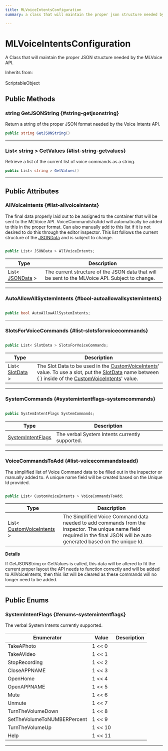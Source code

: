 ```yaml
---
title: MLVoiceIntentsConfiguration
summary: a class that will maintain the proper json structure needed by the mlvoice api. 

---
```


# MLVoiceIntentsConfiguration




A Class that will maintain the proper JSON structure needed by the MLVoice API.   


Inherits from: <br></br>ScriptableObject




## Public Methods

### string GetJSONString {#string-getjsonstring}

Return a string of the proper JSON format needed by the Voice Intents API. 

```csharp
public string GetJSONString()
```






-----------

### List&lt; string &gt; GetValues {#list-string-getvalues}

Retrieve a list of the current list of voice commands as a string. 

```csharp
public List< string > GetValues()
```






-----------

## Public Attributes

### AllVoiceIntents {#list-allvoiceintents}

The final data properly laid out to be assigned to the container that will be sent to the MLVoice API. VoiceCommandsToAdd will automatically be added to this in the proper format. Can also manually add to this list if it is not desired to do this through the editor inspector. This list follows the current structure of the [JSONData](/versioned_docs/version-22-May-2023/unity-api/api/Classes/MLVoiceIntentsConfiguration/MLVoiceIntentsConfiguration.JSONData.md) and is subject to change. 

```csharp

public List< JSONData > AllVoiceIntents;

```

| Type | Description  | 
|--|--|
| List&lt; [JSONData](/versioned_docs/version-22-May-2023/unity-api/api/Classes/MLVoiceIntentsConfiguration/MLVoiceIntentsConfiguration.JSONData.md) &gt; | The current structure of the JSON data that will be sent to the MLVoice API. Subject to change.  |





-----------

### AutoAllowAllSystemIntents {#bool-autoallowallsystemintents}

```csharp

public bool AutoAllowAllSystemIntents;

```






-----------

### SlotsForVoiceCommands {#list-slotsforvoicecommands}

```csharp

public List< SlotData > SlotsForVoiceCommands;

```

| Type | Description  | 
|--|--|
| List&lt; [SlotData](/versioned_docs/version-22-May-2023/unity-api/api/Classes/MLVoiceIntentsConfiguration/MLVoiceIntentsConfiguration.SlotData.md) &gt; | The Slot Data to be used in the [CustomVoiceIntents](/versioned_docs/version-22-May-2023/unity-api/api/Classes/MLVoiceIntentsConfiguration/MLVoiceIntentsConfiguration.CustomVoiceIntents.md)' value. To use a slot, put the [SlotData](/versioned_docs/version-22-May-2023/unity-api/api/Classes/MLVoiceIntentsConfiguration/MLVoiceIntentsConfiguration.SlotData.md) name between { } inside of the [CustomVoiceIntents](/versioned_docs/version-22-May-2023/unity-api/api/Classes/MLVoiceIntentsConfiguration/MLVoiceIntentsConfiguration.CustomVoiceIntents.md)' value.  |





-----------

### SystemCommands {#systemintentflags-systemcommands}

```csharp

public SystemIntentFlags SystemCommands;

```

| Type | Description  | 
|--|--|
| [SystemIntentFlags](/versioned_docs/version-22-May-2023/unity-api/api/Classes/MLVoiceIntentsConfiguration/MLVoiceIntentsConfiguration.md#enums-systemintentflags) | The verbal System Intents currently supported.  |





-----------

### VoiceCommandsToAdd {#list-voicecommandstoadd}

The simplified list of Voice Command data to be filled out in the inspector or manually added to. A unique name field will be created based on the Unique Id provided. 

```csharp

public List< CustomVoiceIntents > VoiceCommandsToAdd;

```

| Type | Description  | 
|--|--|
| List&lt; [CustomVoiceIntents](/versioned_docs/version-22-May-2023/unity-api/api/Classes/MLVoiceIntentsConfiguration/MLVoiceIntentsConfiguration.CustomVoiceIntents.md) &gt; | The Simplified Voice Command data needed to add commands from the inspector. The unique name field required in the final JSON will be auto generated based on the unique Id.  |

**Details**

If GetJSONString or GetValues is called, this data will be altered to fit the current proper layout the API needs to function correctly and will be added to AllVoiceIntents, then this list will be cleared as these commands will no longer need to be added. 





-----------

## Public Enums

### SystemIntentFlags {#enums-systemintentflags}

The verbal System Intents currently supported. 

| Enumerator | Value | Description |
| ---------- | ----- | ----------- |
| TakeAPhoto | 1 << 0|   |
| TakeAVideo | 1 << 1|   |
| StopRecording | 1 << 2|   |
| CloseAPPNAME | 1 << 3|   |
| OpenHome | 1 << 4|   |
| OpenAPPNAME | 1 << 5|   |
| Mute | 1 << 6|   |
| Unmute | 1 << 7|   |
| TurnTheVolumeDown | 1 << 8|   |
| SetTheVolumeToNUMBERPercent | 1 << 9|   |
| TurnTheVolumeUp | 1 << 10|   |
| Help | 1 << 11|   |








-----------


